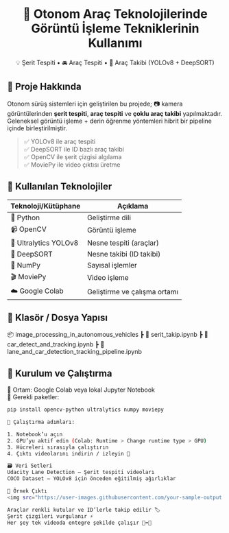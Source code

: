 <h1 align="center">🚗 Otonom Araç Teknolojilerinde Görüntü İşleme Tekniklerinin Kullanımı</h1>

<p align="center">
💡 Şerit Tespiti • 🚘 Araç Tespiti • 📍 Araç Takibi (YOLOv8 + DeepSORT)
</p>

## 📌 Proje Hakkında
Otonom sürüş sistemleri için geliştirilen bu projede; 📷 kamera görüntülerinden **şerit tespiti**, **araç tespiti** ve **çoklu araç takibi** yapılmaktadır.  
Geleneksel görüntü işleme + derin öğrenme yöntemleri hibrit bir pipeline içinde birleştirilmiştir.

> ✅ YOLOv8 ile araç tespiti  
> ✅ DeepSORT ile ID bazlı araç takibi  
> ✅ OpenCV ile şerit çizgisi algılama  
> ✅ MoviePy ile video çıktısı üretme

## 🔧 Kullanılan Teknolojiler

| Teknoloji/Kütüphane | Açıklama |
|---------------------|----------|
| 🐍 Python           | Geliştirme dili |
| 📹 OpenCV           | Görüntü işleme |
| 🧠 Ultralytics YOLOv8 | Nesne tespiti (araçlar) |
| 🎯 DeepSORT         | Nesne takibi (ID takibi) |
| 🧮 NumPy            | Sayısal işlemler |
| 🎬 MoviePy          | Video işleme |
| ☁️ Google Colab     | Geliştirme ve çalışma ortamı |

## 📁 Klasör / Dosya Yapısı
📦 image_processing_in_autonomous_vehicles
┣ 📓 serit_takip.ipynb
┣ 📓 car_detect_and_tracking.ipynb
┣ 📓 lane_and_car_detection_tracking_pipeline.ipynb

## 🚀 Kurulum ve Çalıştırma

🔹 Ortam: Google Colab veya lokal Jupyter Notebook  
🔹 Gerekli paketler:
```bash
pip install opencv-python ultralytics numpy moviepy

🔹 Çalıştırma adımları:

1. Notebook’u açın
2. GPU’yu aktif edin (Colab: Runtime > Change runtime type > GPU)
3. Hücreleri sırasıyla çalıştırın
4. Çıktı videolarını indirin / izleyin 🎥

🗃️ Veri Setleri
Udacity Lane Detection — Şerit tespiti videoları
COCO Dataset — YOLOv8 için önceden eğitilmiş ağırlıklar

🎥 Örnek Çıktı
<img src="https://user-images.githubusercontent.com/your-sample-output.gif" width="600" alt="Çıktı örneği">

Araçlar renkli kutular ve ID’lerle takip edilir 🏷️
Şerit çizgileri vurgulanır ⚡
Her şey tek videoda entegre şekilde çalışır 🚗➡️📍





